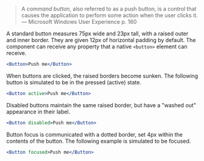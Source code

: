 <blockquote>
  A <em>command button</em>, also referred to as a push button, is a control
  that causes the application to perform some action when the user clicks it.

  <footer>— Microsoft Windows User Experience p. 160</footer>
</blockquote>

A standard button measures 75px wide and 23px tall, with a raised outer and inner border. They are given 12px of horizontal padding by default.
The component can receive any property that a native `<button>` element can receive.

```jsx padded
<Button>Push me</Button>
```

When buttons are clicked, the raised borders become sunken. The following button is simulated to be in the pressed (active) state.

```jsx padded
<Button active>Push me</Button>
```

Disabled buttons maintain the same raised border, but have a "washed out" appearance in their label.

```jsx padded
<Button disabled>Push me</Button>
```

Button focus is communicated with a dotted border, set 4px within the contents of the button. The following example is simulated to be focused.

```jsx padded
<Button focused>Push me</Button>
```
